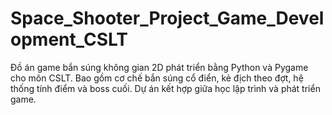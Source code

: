 # Space_Shooter_Project_Game_Development_CSLT
Đồ án game bắn súng không gian 2D phát triển bằng Python và Pygame cho môn CSLT. Bao gồm cơ chế bắn súng cổ điển, kẻ địch theo đợt, hệ thống tính điểm và boss cuối. Dự án kết hợp giữa học lập trình và phát triển game.
